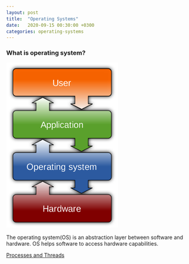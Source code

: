 ```yaml
---
layout: post
title:  "Operating Systems"
date:   2020-09-15 00:30:00 +0300
categories: operating-systems
---
```


### What is operating system?

<img src="/assets/images/os.png" width="300" height="444"/>

The operating system(OS) is an abstraction layer between software and hardware. OS helps software to access hardware capabilities.

[Processes and Threads](/operating-systems/2020/09/15/processes-and-threads.html)
